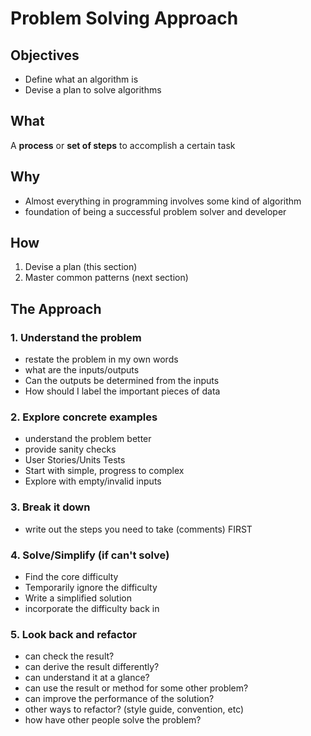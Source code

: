 # Problem Solving Approach
## Objectives
- Define what an algorithm is
- Devise a plan to solve algorithms

## What
A __process__ or __set of steps__ to accomplish a certain task

## Why
- Almost everything in programming involves some kind of algorithm
- foundation of being a successful problem solver and developer

## How
1. Devise a plan (this section)
2. Master common patterns (next section)

## The Approach
### 1. Understand the problem
  - restate the problem in my own words
  - what are the inputs/outputs
  - Can the outputs be determined from the inputs
  - How should I label the important pieces of data

### 2. Explore concrete examples
  - understand the problem better
  - provide sanity checks
  - User Stories/Units Tests
  - Start with simple, progress to complex
  - Explore with empty/invalid inputs

### 3. Break it down
  - write out the steps you need to take (comments) FIRST

### 4. Solve/Simplify (if can't solve)
  - Find the core difficulty
  - Temporarily ignore the difficulty
  - Write a simplified solution
  - incorporate the difficulty back in

### 5. Look back and refactor
  - can check the result?
  - can derive the result differently?
  - can understand it at a glance?
  - can use the result or method for some other problem?
  - can improve the performance of the solution?
  - other ways to refactor? (style guide, convention, etc)
  - how have other people solve the problem?
